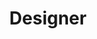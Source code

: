---
title: Designer
description: Deliver the best possible user experience to your customers. Learn how the HPE Design System and Grommet can help.
image: /img/role/designer.png
width: large
priority: 2
frontpage: true
tags:
  - designer
---